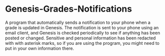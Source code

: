 # Genesis-Grades-Notifications
A program that automatically sends a notification to your phone when a grade is updated in Genesis. The notification is sent to your phone using an email client, and Genesis is checked periodically to see if anything has been posted or changed. Sensitive and personal information has been redacted with with asterisk marks, so if you are using the program, you might need to put in your own information there.
